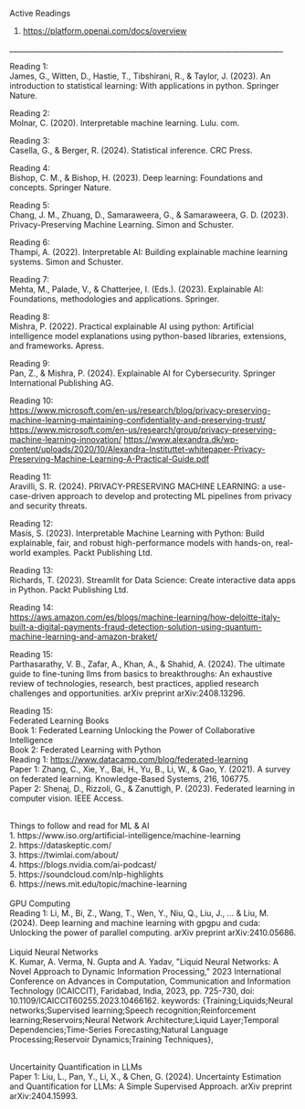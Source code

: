 Active Readings <br>
1. https://platform.openai.com/docs/overview <br>

___________________________________________________________________________  <br>

Reading 1: <br>
James, G., Witten, D., Hastie, T., Tibshirani, R., & Taylor, J. (2023). An introduction to statistical learning: With applications in python. Springer Nature. </br> 

Reading 2: <br>
Molnar, C. (2020). Interpretable machine learning. Lulu. com. <br>

Reading 3: <br>
Casella, G., & Berger, R. (2024). Statistical inference. CRC Press. <br>

Reading 4: <br>
Bishop, C. M., & Bishop, H. (2023). Deep learning: Foundations and concepts. Springer Nature. <br>

Reading 5: <br>
Chang, J. M., Zhuang, D., Samaraweera, G., & Samaraweera, G. D. (2023). Privacy-Preserving Machine Learning. Simon and Schuster. <br>

Reading 6: <br>
Thampi, A. (2022). Interpretable AI: Building explainable machine learning systems. Simon and Schuster. <br>

Reading 7: <br>
Mehta, M., Palade, V., & Chatterjee, I. (Eds.). (2023). Explainable AI: Foundations, methodologies and applications. Springer. <br>

Reading 8: <br>
Mishra, P. (2022). Practical explainable AI using python: Artificial intelligence model explanations using python-based libraries, extensions, and frameworks. Apress. <br>

Reading 9: <br>
Pan, Z., & Mishra, P. (2024). Explainable AI for Cybersecurity. Springer International Publishing AG. <br>

Reading 10: <br>
https://www.microsoft.com/en-us/research/blog/privacy-preserving-machine-learning-maintaining-confidentiality-and-preserving-trust/
https://www.microsoft.com/en-us/research/group/privacy-preserving-machine-learning-innovation/
https://www.alexandra.dk/wp-content/uploads/2020/10/Alexandra-Instituttet-whitepaper-Privacy-Preserving-Machine-Learning-A-Practical-Guide.pdf
<br>

Reading 11: <br>
Aravilli, S. R. (2024). PRIVACY-PRESERVING MACHINE LEARNING: a use-case-driven approach to develop and protecting ML pipelines from privacy and security threats. <br>

Reading 12: <br>
Masís, S. (2023). Interpretable Machine Learning with Python: Build explainable, fair, and robust high-performance models with hands-on, real-world examples. Packt Publishing Ltd. <br>

Reading 13: <br>
Richards, T. (2023). Streamlit for Data Science: Create interactive data apps in Python. Packt Publishing Ltd. <br>

Reading 14: <br>
https://aws.amazon.com/es/blogs/machine-learning/how-deloitte-italy-built-a-digital-payments-fraud-detection-solution-using-quantum-machine-learning-and-amazon-braket/ <br>

Reading 15: <br>
Parthasarathy, V. B., Zafar, A., Khan, A., & Shahid, A. (2024). The ultimate guide to fine-tuning llms from basics to breakthroughs: An exhaustive review of technologies, research, best practices, applied research challenges and opportunities. arXiv preprint arXiv:2408.13296. <br>

Reading 15: <br>
Federated Learning Books <br>
Book 1: Federated Learning Unlocking the Power of Collaborative Intelligence <br>
Book 2: Federated Learning with Python <br>
Reading 1: https://www.datacamp.com/blog/federated-learning <br>
Paper 1: Zhang, C., Xie, Y., Bai, H., Yu, B., Li, W., & Gao, Y. (2021). A survey on federated learning. Knowledge-Based Systems, 216, 106775. <br>
Paper 2: Shenaj, D., Rizzoli, G., & Zanuttigh, P. (2023). Federated learning in computer vision. IEEE Access. <br>

<br>
Things to follow and read for ML & AI <br>
1. https://www.iso.org/artificial-intelligence/machine-learning <br>
2. https://dataskeptic.com/ <br>
3. https://twimlai.com/about/ <br>
4. https://blogs.nvidia.com/ai-podcast/ <br>
5. https://soundcloud.com/nlp-highlights <br>
6. https://news.mit.edu/topic/machine-learning <br>

<br>
GPU Computing <br>
Reading 1: Li, M., Bi, Z., Wang, T., Wen, Y., Niu, Q., Liu, J., ... & Liu, M. (2024). Deep learning and machine learning with gpgpu and cuda: Unlocking the power of parallel computing. arXiv preprint arXiv:2410.05686. <br>

<br>
Liquid Neural Networks <br>
K. Kumar, A. Verma, N. Gupta and A. Yadav, "Liquid Neural Networks: A Novel Approach to Dynamic Information Processing," 2023 International Conference on Advances in Computation, Communication and Information Technology (ICAICCIT), Faridabad, India, 2023, pp. 725-730, doi: 10.1109/ICAICCIT60255.2023.10466162. keywords: {Training;Liquids;Neural networks;Supervised learning;Speech recognition;Reinforcement learning;Reservoirs;Neural Network Architecture;Liquid Layer;Temporal Dependencies;Time-Series Forecasting;Natural Language Processing;Reservoir Dynamics;Training Techniques}, <br>
<br>

Uncertainity Quantification in LLMs <br>
Paper 1: Liu, L., Pan, Y., Li, X., & Chen, G. (2024). Uncertainty Estimation and Quantification for LLMs: A Simple Supervised Approach. arXiv preprint arXiv:2404.15993. <br>
